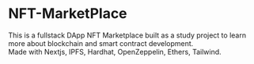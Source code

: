 # NFT-MarketPlace

This is a fullstack DApp NFT Marketplace built as a study project to learn more about blockchain and smart contract development.  
Made with Nextjs, IPFS, Hardhat, OpenZeppelin, Ethers, Tailwind.
